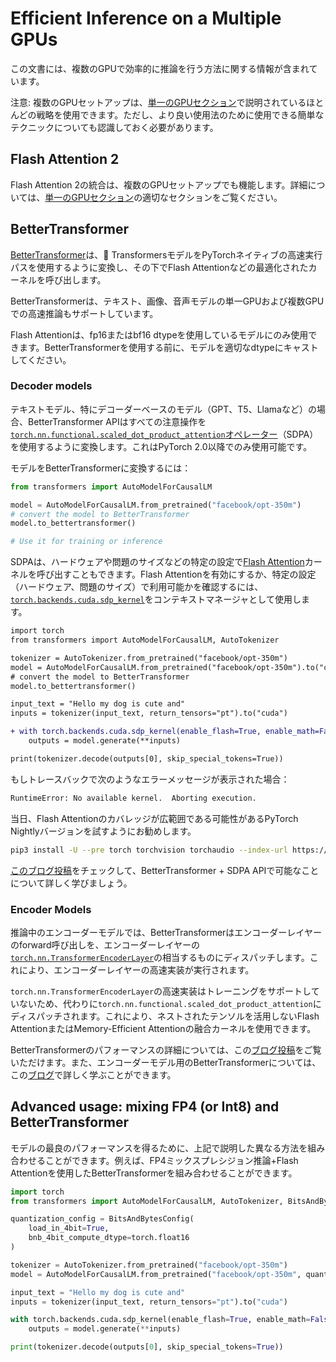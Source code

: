 <!--Copyright 2023 The HuggingFace Team. All rights reserved.

Licensed under the Apache License, Version 2.0 (the "License"); you may not use this file except in compliance with
the License. You may obtain a copy of the License at

http://www.apache.org/licenses/LICENSE-2.0

Unless required by applicable law or agreed to in writing, software distributed under the License is distributed on
an "AS IS" BASIS, WITHOUT WARRANTIES OR CONDITIONS OF ANY KIND, either express or implied. See the License for the

⚠️ Note that this file is in Markdown but contain specific syntax for our doc-builder (similar to MDX) that may not be
rendered properly in your Markdown viewer.

-->

# Efficient Inference on a Multiple GPUs

この文書には、複数のGPUで効率的に推論を行う方法に関する情報が含まれています。
<Tip>

注意: 複数のGPUセットアップは、[単一のGPUセクション](./perf_infer_gpu_one)で説明されているほとんどの戦略を使用できます。ただし、より良い使用法のために使用できる簡単なテクニックについても認識しておく必要があります。

</Tip>

## Flash Attention 2

Flash Attention 2の統合は、複数のGPUセットアップでも機能します。詳細については、[単一のGPUセクション](./perf_infer_gpu_one#Flash-Attention-2)の適切なセクションをご覧ください。

## BetterTransformer

[BetterTransformer](https://huggingface.co/docs/optimum/bettertransformer/overview)は、🤗 TransformersモデルをPyTorchネイティブの高速実行パスを使用するように変換し、その下でFlash Attentionなどの最適化されたカーネルを呼び出します。

BetterTransformerは、テキスト、画像、音声モデルの単一GPUおよび複数GPUでの高速推論もサポートしています。
<Tip>

Flash Attentionは、fp16またはbf16 dtypeを使用しているモデルにのみ使用できます。BetterTransformerを使用する前に、モデルを適切なdtypeにキャストしてください。
  
</Tip>

### Decoder models

テキストモデル、特にデコーダーベースのモデル（GPT、T5、Llamaなど）の場合、BetterTransformer APIはすべての注意操作を[`torch.nn.functional.scaled_dot_product_attention`オペレーター](https://pytorch.org/docs/master/generated/torch.nn.functional.scaled_dot_product_attention)（SDPA）を使用するように変換します。これはPyTorch 2.0以降でのみ使用可能です。

モデルをBetterTransformerに変換するには：

```python
from transformers import AutoModelForCausalLM

model = AutoModelForCausalLM.from_pretrained("facebook/opt-350m")
# convert the model to BetterTransformer
model.to_bettertransformer()

# Use it for training or inference
```

SDPAは、ハードウェアや問題のサイズなどの特定の設定で[Flash Attention](https://arxiv.org/abs/2205.14135)カーネルを呼び出すこともできます。Flash Attentionを有効にするか、特定の設定（ハードウェア、問題のサイズ）で利用可能かを確認するには、[`torch.backends.cuda.sdp_kernel`](https://pytorch.org/docs/master/backends.html#torch.backends.cuda.sdp_kernel)をコンテキストマネージャとして使用します。


```diff
import torch
from transformers import AutoModelForCausalLM, AutoTokenizer

tokenizer = AutoTokenizer.from_pretrained("facebook/opt-350m")
model = AutoModelForCausalLM.from_pretrained("facebook/opt-350m").to("cuda")
# convert the model to BetterTransformer
model.to_bettertransformer()

input_text = "Hello my dog is cute and"
inputs = tokenizer(input_text, return_tensors="pt").to("cuda")

+ with torch.backends.cuda.sdp_kernel(enable_flash=True, enable_math=False, enable_mem_efficient=False):
    outputs = model.generate(**inputs)

print(tokenizer.decode(outputs[0], skip_special_tokens=True))
```

もしトレースバックで次のようなエラーメッセージが表示された場合：


```bash
RuntimeError: No available kernel.  Aborting execution.
```

当日、Flash Attentionのカバレッジが広範囲である可能性があるPyTorch Nightlyバージョンを試すようにお勧めします。

```bash
pip3 install -U --pre torch torchvision torchaudio --index-url https://download.pytorch.org/whl/nightly/cu118
```

[このブログ投稿](https://pytorch.org/blog/out-of-the-box-acceleration/)をチェックして、BetterTransformer + SDPA APIで可能なことについて詳しく学びましょう。

### Encoder Models

推論中のエンコーダーモデルでは、BetterTransformerはエンコーダーレイヤーのforward呼び出しを、エンコーダーレイヤーの[`torch.nn.TransformerEncoderLayer`](https://pytorch.org/docs/stable/generated/torch.nn.TransformerEncoderLayer.html)の相当するものにディスパッチします。これにより、エンコーダーレイヤーの高速実装が実行されます。

`torch.nn.TransformerEncoderLayer`の高速実装はトレーニングをサポートしていないため、代わりに`torch.nn.functional.scaled_dot_product_attention`にディスパッチされます。これにより、ネストされたテンソルを活用しないFlash AttentionまたはMemory-Efficient Attentionの融合カーネルを使用できます。

BetterTransformerのパフォーマンスの詳細については、この[ブログ投稿](https://medium.com/pytorch/bettertransformer-out-of-the-box-performance-for-huggingface-transformers-3fbe27d50ab2)をご覧いただけます。また、エンコーダーモデル用のBetterTransformerについては、この[ブログ](https://pytorch.org/blog/a-better-transformer-for-fast-transformer-encoder-inference/)で詳しく学ぶことができます。


## Advanced usage: mixing FP4 (or Int8) and BetterTransformer

モデルの最良のパフォーマンスを得るために、上記で説明した異なる方法を組み合わせることができます。例えば、FP4ミックスプレシジョン推論+Flash Attentionを使用したBetterTransformerを組み合わせることができます。


```py
import torch
from transformers import AutoModelForCausalLM, AutoTokenizer, BitsAndBytesConfig

quantization_config = BitsAndBytesConfig(
    load_in_4bit=True,
    bnb_4bit_compute_dtype=torch.float16
)

tokenizer = AutoTokenizer.from_pretrained("facebook/opt-350m")
model = AutoModelForCausalLM.from_pretrained("facebook/opt-350m", quantization_config=quantization_config)

input_text = "Hello my dog is cute and"
inputs = tokenizer(input_text, return_tensors="pt").to("cuda")

with torch.backends.cuda.sdp_kernel(enable_flash=True, enable_math=False, enable_mem_efficient=False):
    outputs = model.generate(**inputs)

print(tokenizer.decode(outputs[0], skip_special_tokens=True))
```